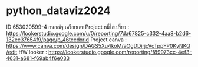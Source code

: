 # python_dataviz2024
ID 653020599-4 กนกณัฐ เครือเนตร
Project หมี่ไก่เปรี้ยว : https://lookerstudio.google.com/u/0/reporting/7da67825-c332-4aa8-b2d6-132ec37654f9/page/p_46tccdxrld
Project canva : https://www.canva.com/design/DAGS5Xu4koM/aOgDDirjcVcTppFP0KyNKQ/edit
HW looker : https://lookerstudio.google.com/reporting/f89973cc-4ef3-4631-a681-f69ab4f6e033
